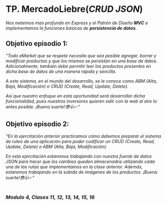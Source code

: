 # TP. MercadoLiebre(_CRUD JSON_)

_Nos metemos mas profundo en Express y el Patrón de Diseño **MVC** e implementamos la funciones básicas de **persistencia de datos**._


## Objetivo episodio 1:

_"Todo eMarket que se respete necesita que sea posible agregar, borrar y modificar productos y que los mismos se persistan en una base de datos. Adicionalmente, también debe permitir leer los productos presentes en dicha base de datos de una manera rápida y sencilla._

_A este sistema, en el mundo del desarrollo, se le conoce como ABM (Alta, Baja, Modificación) o CRUD (Create, Read, Update, Delete)._

_Así que nuestro enfoque en esta oportunidad será desarrollar dicha funcionalidad, pues nuestros inversores quieren salir con la web al aire lo antes posible. ¡Buena suerte!😎👍✨"_

## Objetivo episodio 2:

_"En la ejercitación anterior practicamos cómo debemos preparar el sistema de ruteo de una aplicación para poder codificar un CRUD (Create, Read, Update, Delete) o ABM (Alta, Baja, Modificación)._

_En esta ejercitación estaremos trabajando con nuestra fuente de datos JSON para hacer que los cambios queden almacenados utilizando cada una de las rutas que implementamos en la clase anterior. Además, estaremos trabajando en la subida de imágenes de los productos. ¡Buena suerte!😎👍✨"_



#
### _Modulo 4, Clases 11, 12, 13, 14, 15, 16_
##
